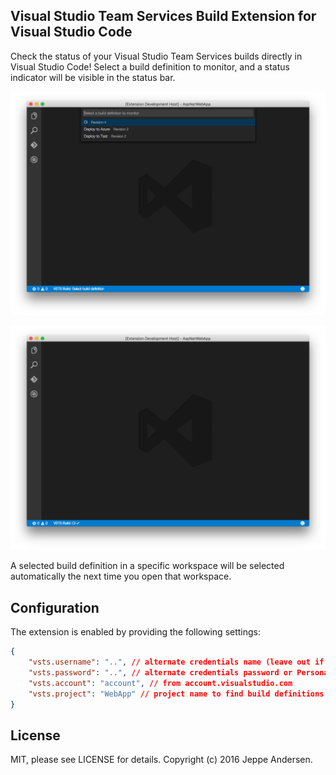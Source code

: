 ## Visual Studio Team Services Build Extension for Visual Studio Code
Check the status of your Visual Studio Team Services builds directly in Visual Studio Code!
Select a build definition to monitor, and a status indicator will be visible in the status bar.

![Screenshot-1](assets/vscode-selection.png)

![Screenshot-2](assets/vscode-status.png)

A selected build definition in a specific workspace will be selected automatically the next time you open that workspace.

## Configuration
The extension is enabled by providing the following settings:

```json
{
    "vsts.username": "..", // alternate credentials name (leave out if you use Personal Access Token)
    "vsts.password": "..", // alternate credentials password or Personal Access Token
    "vsts.account": "account", // from account.visualstudio.com
    "vsts.project": "WebApp" // project name to find build definitions in
}
```

## License
MIT, please see LICENSE for details. Copyright (c) 2016 Jeppe Andersen.
